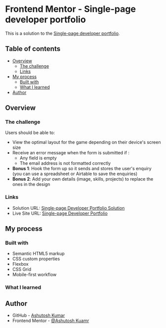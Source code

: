 # Frontend Mentor - Single-page developer portfolio

This is a solution to the [Single-page developer portfolio](https://www.frontendmentor.io/challenges/singlepage-developer-portfolio-bBVj2ZPi-x/hub).

## Table of contents

- [Overview](#overview)
  - [The challenge](#the-challenge)
  - [Links](#links)
- [My process](#my-process)
  - [Built with](#built-with)
  - [What I learned](#what-i-learned)
- [Author](#author)

## Overview

### The challenge

Users should be able to:

- View the optimal layout for the game depending on their device's screen size
- Receive an error message when the form is submitted if :
    - Any field is empty
    - The email address is not formatted correctly
- **Bonus 1**: Hook the form up so it sends and stores the user's enquiry (you can use a spreadsheet or Airtable to save the enquiries)
- **Bonus 2**: Add your own details (image, skills, projects) to replace the ones in the design

### Links

- Solution URL: [Single-page Developer Portfolio Solution](https://github.com/Developer-Ashutosh/Single-page-Developer-Portfolio)
- Live Site URL: [Single-page Developer Portfolio](https://developer-ashutosh.github.io/Single-page-Developer-Portfolio/)

## My process

### Built with

- Semantic HTML5 markup
- CSS custom properties
- Flexbox
- CSS Grid
- Mobile-first workflow

### What I learned

## Author

- GitHub - [Ashutosh Kumar](https://www.github.com/Developer-Ashutosh/)
- Frontend Mentor - [@Ashutosh Kuamr](https://www.frontendmentor.io/profile/yourusername)
